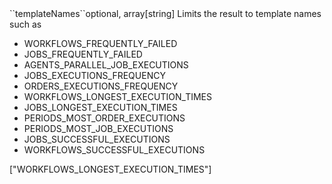 <tr><td>``templateNames``</td><td>optional, array[string]</td>
<td>Limits the result to template names such as
<ul>
<li>WORKFLOWS_FREQUENTLY_FAILED</li>
<li>JOBS_FREQUENTLY_FAILED</li>
<li>AGENTS_PARALLEL_JOB_EXECUTIONS</li>
<li>JOBS_EXECUTIONS_FREQUENCY</li>
<li>ORDERS_EXECUTIONS_FREQUENCY</li>
<li>WORKFLOWS_LONGEST_EXECUTION_TIMES</li>
<li>JOBS_LONGEST_EXECUTION_TIMES</li>
<li>PERIODS_MOST_ORDER_EXECUTIONS</li>
<li>PERIODS_MOST_JOB_EXECUTIONS</li>
<li>JOBS_SUCCESSFUL_EXECUTIONS</li>
<li>WORKFLOWS_SUCCESSFUL_EXECUTIONS</li>
</ul>
</td><td>["WORKFLOWS_LONGEST_EXECUTION_TIMES"]</td><td></td></tr>
